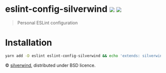 # eslint-config-silverwind [![](https://img.shields.io/npm/v/eslint-config-silverwind.svg)](https://www.npmjs.org/package/eslint-config-silverwind) [![](https://img.shields.io/badge/licence-bsd-blue.svg)](https://raw.githubusercontent.com/silverwind/eslint-config-silverwind/master/LICENSE)
> Personal ESLint configuration

# Installation

``` bash
yarn add -D eslint eslint-config-silverwind && echo 'extends: silverwind' > .eslintrc
```

© [silverwind](https://github.com/silverwind), distributed under BSD licence.
